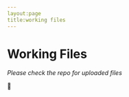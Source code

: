 ```yaml
---
layout:page
title:working files
---
```


# Working Files
*Please check the repo for uploaded files*

:floppy_disk:
